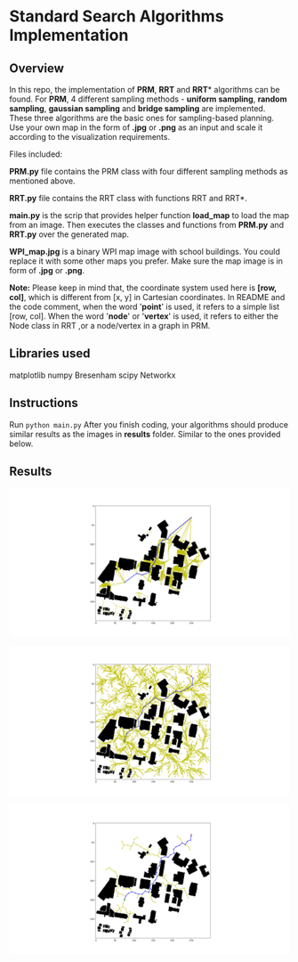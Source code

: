 # Standard Search Algorithms Implementation

## Overview

In this repo, the implementation of **PRM**, **RRT** and **RRT*** algorithms can be found. For **PRM**, 4 different sampling methods - **uniform sampling**, **random sampling**, **gaussian sampling** and **bridge sampling** are implemented. These three algorithms are the basic ones for sampling-based planning. Use your own map in the form of **.jpg** or **.png** as an input and scale it according to the visualization requirements. 

Files included:

**PRM.py**  file contains the PRM class with four different sampling methods as mentioned above.

**RRT.py** file contains the RRT class with functions RRT and RRT*.

**main.py** is the scrip that provides helper function **load_map** to load the map from an image. Then executes the classes and functions from **PRM.py** and **RRT.py** over the generated map.

**WPI_map.jpg** is a binary WPI map image with school buildings. You could replace it with some other maps you prefer. Make sure the map image is in form of **.jpg** or **.png**.

**Note:** Please keep in mind that, the coordinate system used here is **[row, col]**, which is different from [x, y] in Cartesian coordinates. In README and the code comment, when the word '**point**' is used, it refers to a simple list [row, col]. When the word '**node**' or '**vertex**' is used, it refers to either the Node class in RRT ,or a node/vertex in a graph in PRM. 


## Libraries used 

matplotlib
numpy
Bresenham
scipy
Networkx

## Instructions

Run `python main.py`
After you finish coding, your algorithms should produce similar results as the images in **results** folder. Similar to the ones provided below.

## Results
<p align = "center">
    <img src = "./results/bridge.png">
    <br>
</p>

<p align = "center">
    <img src = "./results/RRT_star.png">
    <br>
</p>

<p align = "center">
    <img src = "./results/RRT.png">
    <br>
</p>

<!--
### PRM

The two main phases of PRM are **Learning Phase** and **Query Phase**. 

You would code **Learning Phase** in the function `sample`, where it samples points in the map according to different strategy, and connect these points to build a graph. In this template, the graph library [Networkx](https://networkx.org/documentation/stable/) is used to store the result graph. 


There are four different sampling methods to be implemented - `uniform_sample`, `random_sample`, `gaussian_sample` and `bridge_sample`. Please refer to the lectures and make sure you understand the ideas behind these sampling methods before coding. 

After sampling, you would need to connect these sampling points to theirs k nearest neighbors. To find their neighbors, you could use brutal force algorithm or K-D tree as mentioned in the class. Here is an [example](https://stackoverflow.com/questions/13796782/networkx-random-geometric-graph-implementation-using-k-d-trees) of how to use scipy K-D tree structure. 

Finally, you will need to use all the sampled points and their connection with neighbors as nodes and edges to build a Networkx graph.

You would code **Query Phase** in the function `search`, where it search for a path in the constructed graph given a start and goal point.

As start and goal points are not connected to the graph, you will first need to add the start and goal node, find their nearest neighbors in the graph and connect them to these two nodes. Practically, as some of the graphs don't have a good connectivity, we will not only connect the start and goal node to their nearest node, but all the nodes within a certain distance, in order to increase the chance of finding a path.

Having connected start and goal node in the graph, we could use Dijkstra algorithm or any other algorithms we learn before to search for a valid path. This part is similar to the first assignment, so is already done by using the function Networkx provided.

Finally, as PRM is a multi-query planning algorithms, one could call `search` with other start and goal point. So the previous start and goal nodes and their edges need to be removed in the end of each query phase. This part is also implemented already.

Read the description of the functions for more details before implementing.

---

### RRT

For simplicity, this template uses a class 'Node' and a list 'vertices' in class 'RRT' as a tree structure. If you prefer to use other tree structure, please feel free to do so.

You would code RRT in the function `RRT`. In each step, get a new point, get its nearest node, extend the node and check collision to decide whether to add or drop this node. When you add a new node to the tree, remember to set the cost and parent of the new node, and add the new node to the list 'vertices'. You will also need to check if it reaches the neighbor region of the goal. If so, connect to the goal directly and set the found flag to be true.

You would code RRT* in the function `RRT_star`. The first few steps are pretty much the same as RRT. Besides, when a new node is added, you will need to rewire the new node and all its neighbor nodes. Even a path is found, the algorithm should not stop as adding new nodes will possibly optimize the current  found path.

Read the description of the functions for more details before implementing.

---

Until now, I hope you have a basic understanding of the template code and what to do next. 

As before, this template is only provided as a start point, feel free to make any modification of the codes or code structures if needed.

-->



